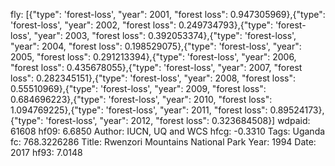 fly: [{"type": 'forest-loss', "year": 2001, "forest loss": 0.947305969},{"type": 'forest-loss', "year": 2002, "forest loss": 0.249734793},{"type": 'forest-loss', "year": 2003, "forest loss": 0.392053374},{"type": 'forest-loss', "year": 2004, "forest loss": 0.198529075},{"type": 'forest-loss', "year": 2005, "forest loss": 0.291213394},{"type": 'forest-loss', "year": 2006, "forest loss": 0.435678055},{"type": 'forest-loss', "year": 2007, "forest loss": 0.282345151},{"type": 'forest-loss', "year": 2008, "forest loss": 0.55510969},{"type": 'forest-loss', "year": 2009, "forest loss": 0.684696223},{"type": 'forest-loss', "year": 2010, "forest loss": 1.094769225},{"type": 'forest-loss', "year": 2011, "forest loss": 0.89524173},{"type": 'forest-loss', "year": 2012, "forest loss": 0.323684508}]
wdpaid: 61608
hf09: 6.6850
Author: IUCN, UQ and WCS
hfcg: -0.3310
Tags: Uganda
fc: 768.3226286
Title: Rwenzori Mountains National Park
Year: 1994
Date: 2017
hf93: 7.0148
